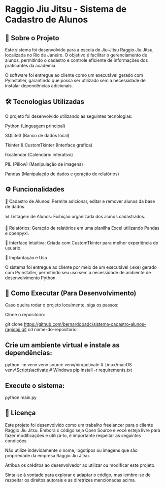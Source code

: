 # Raggio Jiu Jitsu - Sistema de Cadastro de Alunos

## 📌 Sobre o Projeto

Este sistema foi desenvolvido para a escola de Jiu-Jitsu Raggio Jiu Jitsu, localizada no Rio de Janeiro. O objetivo é facilitar o gerenciamento de alunos, permitindo o cadastro e controle eficiente de informações dos praticantes da academia.

O software foi entregue ao cliente como um executável gerado com PyInstaller, garantindo que possa ser utilizado sem a necessidade de instalar dependências adicionais.

## 🛠️ Tecnologias Utilizadas

O projeto foi desenvolvido utilizando as seguintes tecnologias:

Python (Linguagem principal)

SQLite3 (Banco de dados local)

Tkinter & CustomTkinter (Interface gráfica)

tkcalendar (Calendário interativo)

PIL (Pillow) (Manipulação de imagens)

Pandas (Manipulação de dados e geração de relatórios)

## ⚙️ Funcionalidades

📌 Cadastro de Alunos: Permite adicionar, editar e remover alunos da base de dados.

📊 Listagem de Alunos: Exibição organizada dos alunos cadastrados.

📝 Relatórios: Geração de relatórios em uma planilha Excel utilizando Pandas e openpyxl.

🎨 Interface Intuitiva: Criada com CustomTkinter para melhor experiência do usuário.

🚀 Implantação e Uso

O sistema foi entregue ao cliente por meio de um executável (.exe) gerado com PyInstaller, permitindo seu uso sem a necessidade de ambiente de desenvolvimento Python.

## 🔧 Como Executar (Para Desenvolvimento)

Caso queira rodar o projeto localmente, siga os passos:

Clone o repositório:

git clone https://github.com/bernardobadc/sistema-cadastro-alunos-ragiobjj.git
cd nome-do-repositorio

## Crie um ambiente virtual e instale as dependências:

python -m venv venv
source venv/bin/activate  # Linux/macOS
venv\Scripts\activate     # Windows
pip install -r requirements.txt

## Execute o sistema:

python main.py

## 📜 Licença

Este projeto foi desenvolvido como um trabalho freelancer para o cliente Raggio Jiu Jitsu. Embora o código seja Open Source e você esteja livre para fazer modificações e utilizá-lo, é importante respeitar as seguintes condições:

Não utilize indevidamente o nome, logotipos ou imagens que são propriedade da empresa Raggio Jiu Jitsu.

Atribua os créditos ao desenvolvedor ao utilizar ou modificar este projeto.

Sinta-se à vontade para explorar e adaptar o código, mas lembre-se de respeitar os direitos autorais e as diretrizes mencionadas acima.
